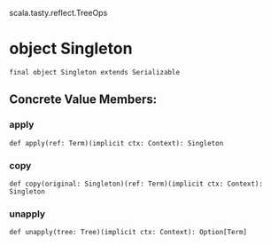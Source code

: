 scala.tasty.reflect.TreeOps
# object Singleton

<pre><code class="language-scala" >final object Singleton extends Serializable</pre></code>
## Concrete Value Members:
### apply
<pre><code class="language-scala" >def apply(ref: Term)(implicit ctx: Context): Singleton</pre></code>

### copy
<pre><code class="language-scala" >def copy(original: Singleton)(ref: Term)(implicit ctx: Context): Singleton</pre></code>

### unapply
<pre><code class="language-scala" >def unapply(tree: Tree)(implicit ctx: Context): Option[Term]</pre></code>

